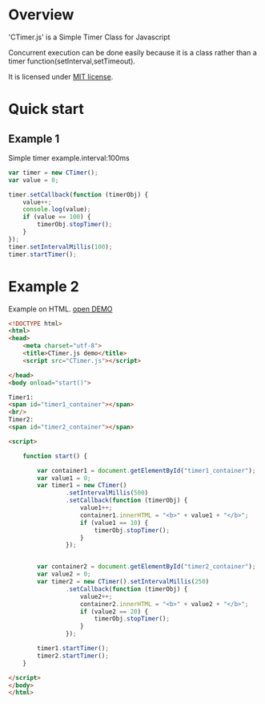# Overview
'CTimer.js' is a Simple Timer Class for Javascript

Concurrent execution can be done easily because it is a class rather than a timer function(setInterval,setTimeout).

It is licensed under [MIT license](https://opensource.org/licenses/MIT).

# Quick start
## Example 1
Simple timer example.interval:100ms


```js
var timer = new CTimer();
var value = 0;

timer.setCallback(function (timerObj) {
    value++;
    console.log(value);
    if (value == 100) {
        timerObj.stopTimer();
    }
});
timer.setIntervalMillis(100);
timer.startTimer();
```

# Example 2
Example on HTML.
<a href="https://riversun.github.io/ctimer/example1.html" target="_blank">open DEMO</a>

```html
<!DOCTYPE html>
<html>
<head>
    <meta charset="utf-8">
    <title>CTimer.js demo</title>
    <script src="CTimer.js"></script>

</head>
<body onload="start()">

Timer1:
<span id="timer1_container"></span>
<br/>
Timer2:
<span id="timer2_container"></span>

<script>

    function start() {

        var container1 = document.getElementById("timer1_container");
        var value1 = 0;
        var timer1 = new CTimer()
                .setIntervalMillis(500)
                .setCallback(function (timerObj) {
                    value1++;
                    container1.innerHTML = "<b>" + value1 + "</b>";
                    if (value1 == 10) {
                        timerObj.stopTimer();
                    }
                });


        var container2 = document.getElementById("timer2_container");
        var value2 = 0;
        var timer2 = new CTimer().setIntervalMillis(250)
                .setCallback(function (timerObj) {
                    value2++;
                    container2.innerHTML = "<b>" + value2 + "</b>";
                    if (value2 == 20) {
                        timerObj.stopTimer();
                    }
                });

        timer1.startTimer();
        timer2.startTimer();
    }

</script>
</body>
</html>
```
